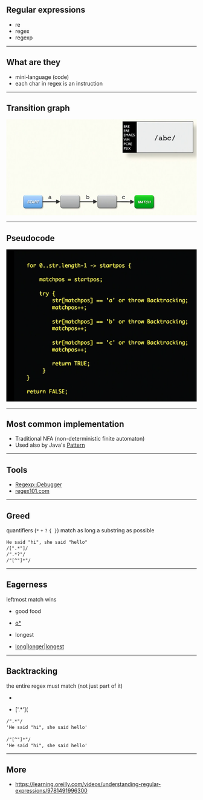 ## Regular expressions

* re
* regex
* regexp

---

## What are they

* mini-language (code)
* each char in regex is an instruction

---

## Transition graph

![](transition_graph.png)

---

## Pseudocode

![](pseudocode.png)

---

## Most common implementation

* Traditional NFA (non-deterministic finite automaton)
* Used also by Java's [Pattern](https://docs.oracle.com/javase/10/docs/api/java/util/regex/Pattern.html#jcc)

---

## Tools

* [Regexp::Debugger](https://metacpan.org/pod/Regexp::Debugger)
* [regex101.com](https://regex101.com)

---

## Greed

quantifiers (`*` `+` `?` `{ }`) match as long a substring as possible

```
He said "hi", she said "hello"
/[".*"]/
/".*?"/
/"[^"]*"/
```

---

## Eagerness

leftmost match wins

* good food
* [o*](https://regex101.com/r/gkqfcO/1)

* longest
* [long|longer|longest](https://regex101.com/r/l0UPUT/1)

---

## Backtracking

the entire regex must match (not just part of it)

* ~~~~'XXXX'~~~~
* ['.*'](

```plain
/".*"/
'He said "hi", she said hello'

/"[^"]*"/
'He said "hi", she said hello'
```

---

## More

* https://learning.oreilly.com/videos/understanding-regular-expressions/9781491996300
